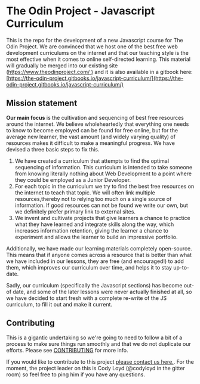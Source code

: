 # The Odin Project - Javascript Curriculum

This is the repo for the development of a new Javascript course for The Odin Project.  We are convinced that we host one of the best free web development curriculums on the internet and that our teaching style is the most effective when it comes to online self-directed learning.  This material will gradually be merged into our existing site \([https://www.theodinproject.com/ \)](https://www.theodinproject.com/) and it is also available in a gitbook here: [https://the-odin-project.gitbooks.io/javascript-curriculum/](https://the-odin-project.gitbooks.io/javascript-curriculum/)

## Mission statement

**Our main focus** is the cultivation and sequencing of best free resources around the internet. We believe wholeheartedly that everything one needs to know to become employed can be found for free online, but for the average new learner, the vast amount \(and widely varying quality\) of resources makes it difficult to make a meaningful progress.  We have devised a three basic steps to fix this.

1. We have created a curriculum that attempts to find the optimal sequencing of information. This curriculum is intended to take someone from knowing literally nothing about Web Development to a point where they could be employed as a Junior Developer.
2. For each topic in the curriculum we try to find the best free resources on the internet to teach that topic.  We will often link multiple resources,thereby not to relying too much on a single source of information.  If good resources can not be found we write our own, but we definitely prefer primary link to external sites.
3. We invent and cultivate projects that give learners a chance to practice what they have learned and integrate skills along the way, which increases information retention, giving the learner a chance to experiment and allows the learner to build an impressive portfolio.

Additionally, we have made our learning materials completely open-source.  This means that if anyone comes across a resource that is better than what we have included in our lessons, they are free \(and encouraged!\) to add them, which improves our curriculum over time, and helps it to stay up-to-date.

Sadly, our curriculum \(specifically the Javascript sections\) has become out-of date, and some of the later lessons were never actually finished at all, so we have decided to start fresh with a complete re-write of the JS curriculum, to fill it out and make it current.

## Contributing

This is a gigantic undertaking so we're going to need to follow a bit of a process to make sure things run smoothly and that we do not duplicate our efforts. Please see [CONTRIBUTING](https://github.com/TheOdinProject/javascript_curriculum/blob/master/CONTRIBUTING.md) for more info.

If you would like to contribute to this project [please contact us here.](https://gitter.im/TheOdinProject/New-JS-course).  For the moment, the project leader on this is Cody Loyd \(@codyloyd in the gitter room\) so feel free to ping him if you have any questions.

